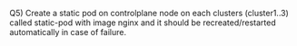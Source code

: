 Q5) Create a static pod on controlplane node on each clusters (cluster1..3) called static-pod with image nginx and it should be recreated/restarted automatically in case of failure.

